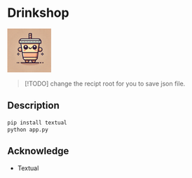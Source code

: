 # Drinkshop  

<img src="image/icon.webp" alt="Icon" width="100">

 > [!TODO] change the recipt root for you to save json file. 

## Description



```
pip install textual
python app.py
```

## Acknowledge
- Textual
